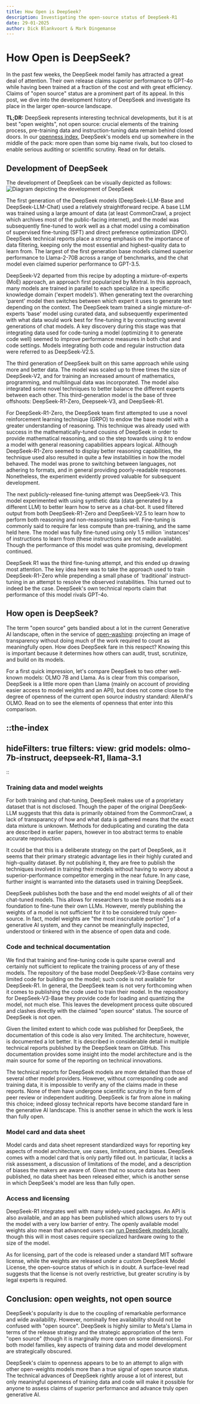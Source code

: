 ```yaml
---
title: How Open is DeepSeek?
description: Investigating the open-source status of DeepSeek-R1
date: 29-01-2025
author: Dick Blankvoort & Mark Dingemanse
---
```

# How Open is DeepSeek?
<author :author="author"></author>

In the past few weeks, the DeepSeek model family has attracted a great deal of attention. Their own release claims superior performance to GPT-4o while having been trained at a fraction of the cost and with great efficiency. Claims of "open source" status are a prominent part of its appeal. In this post, we dive into the development history of DeepSeek and investigate its place in the larger open-source landscape.

**TL;DR:** DeepSeek represents interesting technical developments, but it is at best "open weights", not open source: crucial elements of the training process, pre-training data and instruction-tuning data remain behind closed doors. In our [openness index](https://www.osai-index.eu/the-index), DeepSeek's models end up somewhere in the middle of the pack: more open than some big name rivals, but too closed to enable serious auditing or scientific scrutiny. Read on for details.


## Development of DeepSeek
The development of DeepSeek can be visually depicted as follows:
![Diagram depicting the development of DeepSeek](/images/deepseek_dev.png "DeepSeek dev map")

The first generation of the DeepSeek models (DeepSeek-LLM-Base and DeepSeek-LLM-Chat) used a relatively straightforward recipe. A base LLM was trained using a large amount of data (at least CommonCrawl, a project which archives most of the public-facing internet), and the model was subsequently fine-tuned to work well as a chat model using a combination of supervised fine-tuning (SFT) and direct preference optimization (DPO). DeepSeek technical reports place a strong emphasis on the importance of data filtering, keeping only the most essential and highest-quality data to learn from. The largest of the first generation base models claimed superior performance to Llama-2-70B across a range of benchmarks, and the chat model even claimed superior performance to GPT-3.5.

DeepSeek-V2 departed from this recipe by adopting a mixture-of-experts (MoE) approach, an approach first popularized by Mixtral. In this approach, many models are trained in parallel to each specialize in a specific knowledge domain ('expert models'). When generating text the overarching 'parent' model then switches between which expert it uses to generate text depending on the context. The DeepSeek team trained a single mixture-of-experts 'base' model using curated data, and subsequently experimented with what data would work best for fine-tuning it by constructing several generations of chat models. A key discovery during this stage was that integrating data used for code-tuning a model (optimizing it to generate code well) seemed to improve performance measures in both chat and code settings. Models integrating both code and regular instruction data were referred to as DeepSeek-V2.5.

The third generation of DeepSeek built on this same approach while using more and better data. The model was scaled up to three times the size of DeepSeek-V2, and for training an increased amount of mathematics, programming, and multilingual data was incorporated. The model also integrated some novel techniques to better balance the different experts between each other. This third-generation model is the base of three offshoots: DeepSeek-R1-Zero, Deepseek-V3, and DeepSeek-R1.

For DeepSeek-R1-Zero, the DeepSeek team first attempted to use a novel reinforcement learning technique (GRPO) to endow the base model with a greater understanding of reasoning. This technique was already used with success in the mathematically-tuned cousins of DeepSeek in order to provide mathematical reasoning, and so the step towards using it to endow a model with general reasoning capabilities appears logical. Although DeepSeek-R1-Zero seemed to display better reasoning capabilities, the technique used also resulted in quite a few instabilities in how the model behaved. The model was prone to switching between languages, not adhering to formats, and in general providing poorly-readable responses. Nonetheless, the experiment evidently proved valuable for subsequent development.

The next publicly-released fine-tuning attempt was DeepSeek-V3. This model experimented with using synthetic data (data generated by a different LLM) to better learn how to serve as a chat-bot. It used filtered output from both DeepSeek-R1-Zero and DeepSeek-V2.5 to learn how to perform both reasoning and non-reasoning tasks well. Fine-tuning is commonly said to require far less compute than pre-training, and the same held here. The model was fully fine-tuned using only 1.5 million `instances' of instructions to learn from (these instructions are not made available). Though the performance of this model was quite promising, development continued.

DeepSeek R1 was the third fine-tuning attempt, and this ended up drawing most attention. The key idea here was to take the approach used to train DeepSeek-R1-Zero while prepending a small phase of `traditional' instruct-tuning in an attempt to resolve the observed instabilities. This turned out to indeed be the case. DeepSeek's own technical reports claim that performance of this model rivals GPT-4o.

## How open is DeepSeek?
The term "open source" gets bandied about a lot in the current Generative AI landscape, often in the service of [open-washing](https://dl.acm.org/doi/10.1145/3630106.3659005 "Rethinking open source generative AI: open-washing and the EU AI Act"): projecting an image of transparency without doing much of the work required to count as meaningfully open. How does DeepSeek fare in this respect? Knowing this is important because it determines how others can audit, trust, scrutinize, and build on its models. 

For a first quick impression, let's compare DeepSeek to two other well-known models: OLMO 7B and Llama. As is clear from this comparison, DeepSeek is a little more open than Llama (mainly on account of providing easier access to model weights and an API), but does not come close to the degree of openness of the current open source industry standard: AllenAI's OLMO. Read on to see the elements of openness that enter into this comparison.

::the-index
---
hideFilters: true
filters: 
  view: grid
  models: olmo-7b-instruct, deepseek-R1, llama-3.1
---
::

### Training data and model weights
For both training and chat-tuning, DeepSeek makes use of a proprietary dataset that is not disclosed. Though the paper of the original DeepSeek-LLM suggests that this data is primarily obtained from the CommonCrawl, a lack of transparancy of how and what data is gathered means that the exact data mixture is unknown. Methods for deduplicating and curating the data are described in earlier papers, however in too abstract terms to enable accurate reproduction.

It could be that this is a deliberate strategy on the part of DeepSeek, as it seems that their primary strategic advantage lies in their highly curated and high-quality dataset. By not publishing it, they are free to publish the techniques involved in training their models without having to worry about a superior-performance competitor emerging in the near future. In any case, further insight is warranted into the datasets used in training DeepSeek.

DeepSeek publishes both the base and the end model weights of all of their chat-tuned models. This allows for researchers to use these models as a foundation to fine-tune their own LLMs. However, merely publishing the weights of a model is not sufficient for it to be considered truly open-source. In fact, model weights are "the most inscrutable portion" [1](https://dl.acm.org/doi/10.1145/3630106.3659005) of a generative AI system, and they cannot be meaningfully inspected, understood or tinkered with in the absence of open data and code.

### Code and technical documentation
We find that training and fine-tuning code is quite sparse overall and certainly not sufficient to replicate the training process of any of these models. The repository of the base model DeepSeek-V3-Base contains very limited code for building on the model; such code is not available for DeepSeek-R1. In general, the DeepSeek team is not very forthcoming when it comes to publishing the code used to train their model. In the repository for DeepSeek-V3-Base they provide code for loading and quantizing the model, not much else. This leaves the development process quite obscured and clashes directly with the claimed "open source" status. The source of DeepSeek is not open.

Given the limited extent to which code was published for DeepSeek, the documentation of this code is also very limited. The architecture, however, is documented a lot better. It is described in considerable detail in multiple technical reports published by the DeepSeek team on GitHub. This documentation provides some insight into the model architecture and is the main source for some of the reporting on technical innovations. 

The technical reports for DeepSeek models are more detailed than those of several other model providers. However, without corresponding code and training data, it is impossible to verify any of the claims made in these reports. None of them have undergone scientific scrutiny in the form of peer review or independent auditing. DeepSeek is far from alone in making this choice; indeed glossy technical reports have become standard fare in the generative AI landscape. This is another sense in which the work is less than fully open.

### Model card and data sheet
Model cards and data sheet represent standardized ways for reporting key aspects of model architecture, use cases, limitations, and biases. DeepSeek comes with a model card that is only partly filled out. In particular, it lacks a risk assessment, a discussion of limitations of the model, and a description of biases the makers are aware of. Given that no source data has been published, no data sheet has been released either, which is another sense in which DeepSeek's model are less than fully open.

### Access and licensing
DeepSeek-R1 integrates well with many widely-used packages. An API is also available, and an app has been published which allows users to try out the model with a very low barrier of entry. The openly available model weights also mean that advanced users can [run DeepSeek models locally](https://docs.unsloth.ai/basics/tutorial-how-to-run-deepseek-r1-on-your-own-local-device), though this will in most cases require specialized hardware owing to the size of the model.

As for licensing, part of the code is released under a standard MIT software license, while the weights are released under a custom DeepSeek Model License, the open-source status of which is in doubt. A surface-level read suggests that the license is not overly restrictive, but greater scrutiny is by legal experts is required.

## Conclusion: open weights, not open source
DeepSeek's popularity is due to the coupling of remarkable performance and wide availability. However, nominally free availability should not be confused with "open source". DeepSeek is highly similar to Meta's Llama in terms of the release strategy and the strategic appropriation of the term "open source" (though it is marginally more open on some dimensions). For both model families, key aspects of training data and model development are strategically obscured. 

DeepSeek's claim to openness appears to be to an attempt to align with other open-weights models more than a true signal of open source status. The technical advances of DeepSeek rightly arouse a lot of interest, but only meaningful openness of training data and code will make it possible for anyone to assess claims of superior performance and advance truly open generative AI.
